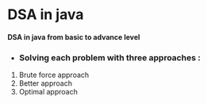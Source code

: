 # DSA in java
#### DSA in java from basic to advance level

- ### Solving each problem with three approaches :
1. Brute force approach
2. Better approach
3. Optimal approach